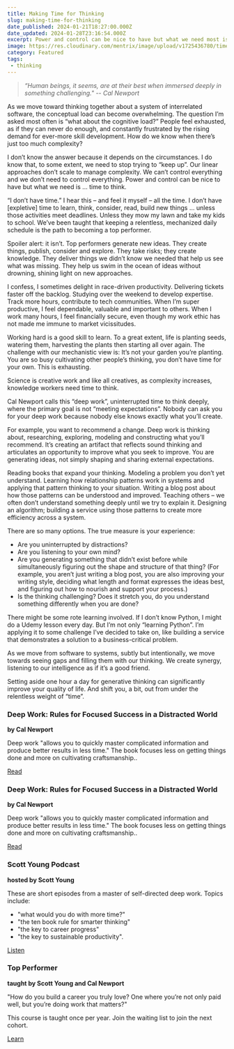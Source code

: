 ```yaml
---
title: Making Time for Thinking
slug: making-time-for-thinking
date_published: 2024-01-21T18:27:00.000Z
date_updated: 2024-01-28T23:16:54.000Z
excerpt: Power and control can be nice to have but what we need most is … time to think.
image: https://res.cloudinary.com/mentrix/image/upload/v1725436780/time-to-think_ktbcwo.jpg
category: Featured
tags:
 - thinking
---
```

> *“Human beings, it seems, are at their best when immersed deeply in something challenging."
> -- Cal Newport*

As we move toward thinking together about a system of interrelated software, the conceptual load can become overwhelming. The question I’m asked most often is “what about the cognitive load?” People feel exhausted, as if they can never do enough, and constantly frustrated by the rising demand for ever-more skill development. How do we know when there’s just too much complexity?

I don’t know the answer because it depends on the circumstances. I do know that, to some extent, we need to stop trying to “keep up”. Our linear approaches don’t scale to manage complexity. We can’t control everything and we don’t need to control everything. Power and control can be nice to have but what we need is … time to think.

“I don’t have time.” I hear this – and feel it myself – all the time. I don’t have [expletive] time to learn, think, consider, read, build new things … unless those activities meet deadlines. Unless they mow my lawn and take my kids to school. We’ve been taught that keeping a relentless, mechanized daily schedule is the path to becoming a top performer.

Spoiler alert: it isn’t. Top performers generate new ideas. They create things, publish, consider and explore. They take risks; they create knowledge. They deliver things we didn’t know we needed that help us see what was missing. They help us swim in the ocean of ideas without drowning, shining light on new approaches.

I confess, I sometimes delight in race-driven productivity. Delivering tickets faster off the backlog. Studying over the weekend to develop expertise. Track more hours, contribute to tech communities. When I’m super productive, I feel dependable, valuable and important to others. When I work many hours, I feel financially secure, even though my work ethic has not made me immune to market vicissitudes.

Working hard is a good skill to learn. To a great extent, life is planting seeds, watering them, harvesting the plants then starting all over again. The challenge with our mechanistic view is: It’s not your garden you’re planting. You are so busy cultivating other people’s thinking, you don’t have time for your own. This is exhausting.

Science is creative work and like all creatives, as complexity increases, knowledge workers need time to think.

Cal Newport calls this “deep work”, uninterrupted time to think deeply, where the primary goal is not “meeting expectations”. Nobody can ask you for your deep work because nobody else knows exactly what you’ll create.

For example, you want to recommend a change. Deep work is thinking about, researching, exploring, modeling and constructing what you’ll recommend. It’s creating an artifact that reflects sound thinking and articulates an opportunity to improve what you seek to improve. You are generating ideas, not simply shaping and sharing external expectations.

Reading books that expand your thinking. Modeling a problem you don’t yet understand. Learning how relationship patterns work in systems and applying that pattern thinking to your situation. Writing a blog post about how those patterns can be understood and improved. Teaching others – we often don’t understand something deeply until we try to explain it. Designing an algorithm; building a service using those patterns to create more efficiency across a system.

There are so many options. The true measure is your experience:

- Are you uninterrupted by distractions?
- Are you listening to your own mind?
- Are you generating something that didn’t exist before while simultaneously figuring out the shape and structure of that thing? (For example, you aren’t just writing a blog post, you are also improving your writing style, deciding what length and format expresses the ideas best, and figuring out how to nourish and support your process.)
- Is the thinking challenging? Does it stretch you, do you understand something differently when you are done?

There might be some rote learning involved. If I don’t know Python, I might do a Udemy lesson every day. But I’m not only “learning Python”. I’m applying it to some challenge I’ve decided to take on, like building a service that demonstrates a solution to a business-critical problem.

As we move from software to systems, subtly but intentionally, we move towards seeing gaps and filling them with our thinking. We create synergy, listening to our intelligence as if it’s a good friend.

Setting aside one hour a day for generative thinking can significantly improve your quality of life. And shift you, a bit, out from under the relentless weight of “time”.

### Deep Work: Rules for Focused Success in a Distracted World

**by Cal Newport**

Deep work "allows you to quickly master complicated information and produce better results in less time." The book focuses less on getting things done and more on cultivating craftsmanship..

[Read](https://bookshop.org/p/books/deep-work-rules-for-focused-success-in-a-distracted-world-cal-newport/8339760?ean=9781455586691)

### Deep Work: Rules for Focused Success in a Distracted World

**by Cal Newport**

Deep work "allows you to quickly master complicated information and produce better results in less time." The book focuses less on getting things done and more on cultivating craftsmanship..

[Read](https://bookshop.org/p/books/deep-work-rules-for-focused-success-in-a-distracted-world-cal-newport/8339760?ean=9781455586691)

### Scott Young Podcast

**hosted by Scott Young**

These are short episodes from a master of self-directed deep work. Topics include:

- "what would you do with more time?"
- "the ten book rule for smarter thinking"
- "the key to career progress"
- "the key to sustainable productivity".

[Listen](https://www.scotthyoung.com/blog/podcast/)

### Top Performer

**taught by Scott Young and Cal Newport**

"How do you build a career you truly love? One where you’re not only paid well, but you’re doing work that matters?"

This course is taught once per year. Join the waiting list to join the next cohort.

[Learn](https://www.top-performer-course.com/)


